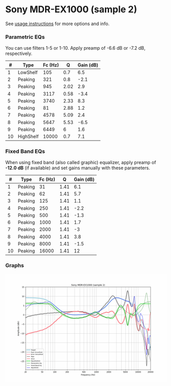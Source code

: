 # Sony MDR-EX1000 (sample 2)
See [usage instructions](https://github.com/jaakkopasanen/AutoEq#usage) for more options and info.

### Parametric EQs
You can use filters 1-5 or 1-10. Apply preamp of -6.6 dB or -7.2 dB, respectively.

|   # | Type      |   Fc (Hz) |    Q |   Gain (dB) |
|-----|-----------|-----------|------|-------------|
|   1 | LowShelf  |       105 | 0.7  |         6.5 |
|   2 | Peaking   |       321 | 0.8  |        -2.1 |
|   3 | Peaking   |       945 | 2.02 |         2.9 |
|   4 | Peaking   |      3117 | 0.58 |        -3.4 |
|   5 | Peaking   |      3740 | 2.33 |         8.3 |
|   6 | Peaking   |        81 | 2.88 |         1.2 |
|   7 | Peaking   |      4578 | 5.09 |         2.4 |
|   8 | Peaking   |      5647 | 5.53 |        -6.5 |
|   9 | Peaking   |      6449 | 6    |         1.6 |
|  10 | HighShelf |     10000 | 0.7  |         7.1 |

### Fixed Band EQs
When using fixed band (also called graphic) equalizer, apply preamp of **-12.0 dB** (if available) and set gains manually with these parameters.

|   # | Type    |   Fc (Hz) |    Q |   Gain (dB) |
|-----|---------|-----------|------|-------------|
|   1 | Peaking |        31 | 1.41 |         6.1 |
|   2 | Peaking |        62 | 1.41 |         5.7 |
|   3 | Peaking |       125 | 1.41 |         1.1 |
|   4 | Peaking |       250 | 1.41 |        -2.2 |
|   5 | Peaking |       500 | 1.41 |        -1.3 |
|   6 | Peaking |      1000 | 1.41 |         1.7 |
|   7 | Peaking |      2000 | 1.41 |        -3   |
|   8 | Peaking |      4000 | 1.41 |         3.8 |
|   9 | Peaking |      8000 | 1.41 |        -1.5 |
|  10 | Peaking |     16000 | 1.41 |        12   |

### Graphs
![](./Sony%20MDR-EX1000%20(sample%202).png)
